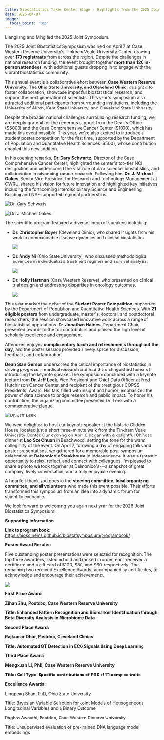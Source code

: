 ```yaml
---
title: Biostatistics Takes Center Stage - Highlights from the 2025 Joint Symposium
date: 2025-04-07
image:
  focal_point: 'top'
---
```


Liangliang and Ming led the 2025 Joint Symposium.

<!--more-->

The 2025 Joint Biostatistics Symposium was held on April 7 at Case Western Reserve University's Tinkham Veale University Center, drawing over **170 registrants** from across the region. Despite the challenges in national research funding, the event brought together **more than 120 in-person attendees**, with additional guests dropping in to engage with the vibrant biostatistics community.

This annual event is a collaborative effort between **Case Western Reserve University, The Ohio State University, and Cleveland Clinic**, designed to foster collaboration, showcase impactful biostatistical research, and support the next generation of scientists. This year's symposium also attracted additional participants from surrounding institutions, including the University of Akron, Kent State University, and Cleveland State University.

Despite the broader national challenges surrounding research funding, we are deeply grateful for the generous support from the Dean's Office (\$5000) and the Case Comprehensive Cancer Center (\$1000), which has made this event possible. This year, we're also excited to introduce a student poster competition for the first time, supported by the Department of Population and Quantitative Health Sciences (\$500), whose contribution enabled this new addition.

In his opening remarks, **Dr. Gary Schwartz**, Director of the Case Comprehensive Cancer Center, highlighted the center's top-tier NCI designation and underscored the vital role of data science, biostatistics, and collaboration in advancing cancer research. Following him, **Dr. J. Michael Oakes**, Senior Vice President for Research and Technology Management at CWRU, shared his vision for future innovation and highlighted key initiatives including the forthcoming Interdisciplinary Science and Engineering Building and NSF-supported regional partnerships.

![Dr. Gary Schwarts](IMG_0216.jpeg)

![Dr. J. Michael Oakes](IMG_0218.jpeg)

The scientific program featured a diverse lineup of speakers including:

-   **Dr. Christopher Boyer** (Cleveland Clinic), who shared insights from his work in communicable disease dynamics and clinical biostatistics.

    ![](IMG_0221.jpeg)

-   **Dr. Andy Ni** (Ohio State University), who discussed methodological advances in individualized treatment regimes and survival analysis.

    ![](IMG_0222.jpeg)

-   **Dr. Holly Hartman** (Case Western Reserve), who presented on clinical trial design and addressing disparities in oncology outcomes.

    ![](IMG_0226.jpeg)

This year marked the debut of the **Student Poster Competition**, supported by the Department of Population and Quantitative Health Sciences. With **21 eligible posters** from undergraduate, master's, doctoral, and postdoctoral researchers, the session showcased innovative work across a range of biostatistical applications. **Dr. Jonathan Haines**, Department Chair, presented awards to the top contributors and praised the high level of scholarly excellence and engagement.

Attendees enjoyed **complimentary lunch and refreshments throughout the day**, and the poster session provided a lively space for discussion, feedback, and collaboration.

**Dean Stan Gerson** underscored the critical importance of biostatistics in driving progress in medical research and had the distinguished honor of introducing the keynote speaker.The symposium concluded with a keynote lecture from **Dr. Jeff Leek**, Vice President and Chief Data Officer at Fred Hutchinson Cancer Center, and recipient of the prestigious COPSS Presidents' Award. His talk, filled with insight and humor, emphasized the power of data science to bridge research and public impact. To honor his contribution, the organizing committee presented Dr. Leek with a commemorative plaque.

![Dr. Jeff Leek](IMG_0247.jpeg)

We were delighted to host our keynote speaker at the historic Glidden House, located just a short three-minute walk from the Tinkham Veale University Center. Our evening on April 6 began with a delightful Chinese dinner at **Lao Sze Chuan** in Beachwood, setting the tone for the warm collegiality of the event. On April 7, following a day of engaging talks and poster presentations, we gathered for a memorable post-symposium celebration at **Delmonico's Steakhouse** in Independence. It was a fantastic opportunity to relax, reflect, and connect with colleagues. I'm pleased to share a photo we took together at Delmonico's---a snapshot of great company, lively conversation, and a truly enjoyable evening.

A heartfelt thank-you goes to the **steering committee, local organizing committee, and all volunteers** who made this event possible. Their efforts transformed this symposium from an idea into a dynamic forum for scientific exchange.

We look forward to welcoming you again next year for the 2026 Joint Biostatistics Symposium!

**Supporting information**

**Link to program book:** <https://bioscinema.github.io/biostatsymposium/programbook/>

**Poster Award Results:**

Five outstanding poster presentations were selected for recognition. The top three awardees, listed in bold and ranked in order, each received a certificate and a gift card of \$100, \$80, and \$60, respectively. The remaining two received Excellence Awards, accompanied by certificates, to acknowledge and encourage their achievements.

![](IMG_0240.jpeg)

**First Place Award:**

**Zihan Zhu, Postdoc, Case Western Reserve University**

**Title: Enhanced Pattern Recognition and Biomarker Identification through Beta Diversity Analysis in Microbiome Data**


**Second Place Award:**

**Rajkumar Dhar, Postdoc, Cleveland Clinics**

**Title: Automated QT Detection in ECG Signals Using Deep Learning**

**Third Place Award:**

**Mengxuan Li, PhD, Case Western Reserve University**

**Title: Cell Type-Specific contributions of PRS of 71 complex traits**


**Excellence Awards:**

Lingpeng Shan, PhD, Ohio State University

Title: Bayesian Variable Selection for Joint Models of Heterogeneous Longitudinal Variables and a Binary Outcome

Raghav Awasthi, Postdoc, Case Western Reserve University

Title: Unsupervised evaluation of pre-trained DNA language model embeddings 
